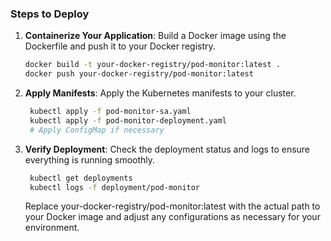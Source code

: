 ### Steps to Deploy

1. **Containerize Your Application**: Build a Docker image using the Dockerfile and push it to your Docker registry.

   ```bash
   docker build -t your-docker-registry/pod-monitor:latest .
   docker push your-docker-registry/pod-monitor:latest
   ```
2. **Apply Manifests**: Apply the Kubernetes manifests to your cluster.
   ```bash
    kubectl apply -f pod-monitor-sa.yaml
    kubectl apply -f pod-monitor-deployment.yaml
    # Apply ConfigMap if necessary
   ```
3. **Verify Deployment**: Check the deployment status and logs to ensure everything is running smoothly.
   ```bash
    kubectl get deployments
    kubectl logs -f deployment/pod-monitor
   ```
    Replace your-docker-registry/pod-monitor:latest with the actual path to your Docker image and adjust any configurations as necessary for your environment.